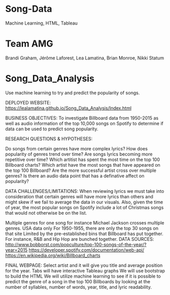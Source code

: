 # Song-Data
Machine Learning, HTML, Tableau
# Team AMG
Brandi Graham, Jérôme Laforest, Lea Lamatina, Brian Monroe, Nikki Statum

# Song_Data_Analysis
Use machine learning to try and predict the popularity of songs.

DEPLOYED WEBSITE:
https://lealamatina.github.io/Song_Data_Analysis/Index.html

BUSINESS OBJECTIVES: 
To investigate Billboard data from 1950-2015 as well as audio information of the top 10,000 songs on Spotify to determine if data can be used to predict song popularity.

RESEARCH QUESTIONS & HYPOTHESES: 

Do songs from certain genres have more complex lyrics?
How does popularity of genres trend over time?
Are songs lyrics becoming more repetitive over time?
Which artitist has spent the most time on the top 100 Billboard charts?
Which artist have the most songs that have appeared on the top 100 Billboard?
Are the more successful artist cross over multiple genres?
Is there an audio data point that has a definative affect on popularity?

DATA CHALLENGES/LIMITATIONS:
When reviewing lyrics we must take into consideration that certain genres will have more lyrics than others and might skew if we fail to average the data in our visuals. 
Also, given the time of year, the most popular songs on Spotify include a lot of Christmas songs that would not otherwise be on the list.

Multiple genres for one song for instance Michael Jackson crosses multiple genres.
USA data only
For 1950-1955, there are only the top 30 songs on that site
Limited by the pre-established bins that Billboard has put together. For instance, R&B and Hip Hop are bunched together.
DATA SOURCES: 
http://www.bobborst.com/popculture/top-100-songs-of-the-year/?year=2015
https://developer.spotify.com/documentation/web-api/
https://en.wikipedia.org/wiki/Billboard_charts

FINAL WEBPAGE:
Select artist and it will give you title and average position for the year.
Tabs will have interactive Tableau graphs
We will use bootstrap to build the HTML
We will utilize machine learning to see if it is possible to predict the genre of a song in the top 100 Billboards by looking at the number of syllables, number of words, year, title, and lyric readability. 

